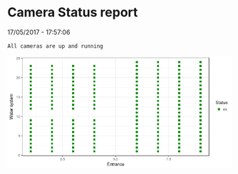 Camera Status report
================
17/05/2017 - 17:57:06

    All cameras are up and running

![](camreport_files/figure-markdown_github/unnamed-chunk-2-1.png)
